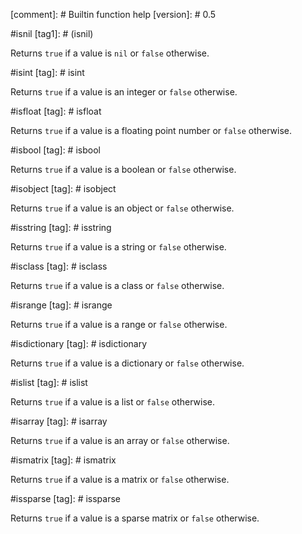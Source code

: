 [comment]: # Builtin function help
[version]: # 0.5

#isnil
[tag1]: # (isnil)

Returns `true` if a value is `nil` or `false` otherwise.

#isint
[tag]: # isint

Returns `true` if a value is an integer or `false` otherwise.

#isfloat
[tag]: # isfloat

Returns `true` if a value is a floating point number or `false` otherwise.

#isbool
[tag]: # isbool

Returns `true` if a value is a boolean or `false` otherwise.

#isobject
[tag]: # isobject

Returns `true` if a value is an object or `false` otherwise.

#isstring
[tag]: # isstring

Returns `true` if a value is a string or `false` otherwise.

#isclass
[tag]: # isclass

Returns `true` if a value is a class or `false` otherwise.

#isrange
[tag]: # isrange

Returns `true` if a value is a range or `false` otherwise.

#isdictionary
[tag]: # isdictionary

Returns `true` if a value is a dictionary or `false` otherwise.

#islist
[tag]: # islist

Returns `true` if a value is a list or `false` otherwise.

#isarray
[tag]: # isarray

Returns `true` if a value is an array or `false` otherwise.

#ismatrix
[tag]: # ismatrix

Returns `true` if a value is a matrix or `false` otherwise.

#issparse
[tag]: # issparse

Returns `true` if a value is a sparse matrix or `false` otherwise.
